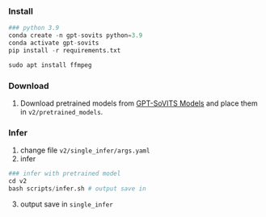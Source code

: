 
### Install
``` python
### python 3.9
conda create -n gpt-sovits python=3.9
conda activate gpt-sovits
pip install -r requirements.txt

sudo apt install ffmpeg

```

### Download
1. Download pretrained models from [GPT-SoVITS Models](https://huggingface.co/lj1995/GPT-SoVITS) and place them in `v2/pretrained_models`.

### Infer
1. change file `v2/single_infer/args.yaml`
2. infer
``` python
### infer with pretrained model
cd v2
bash scripts/infer.sh # output save in 
```
3. output save in `single_infer`